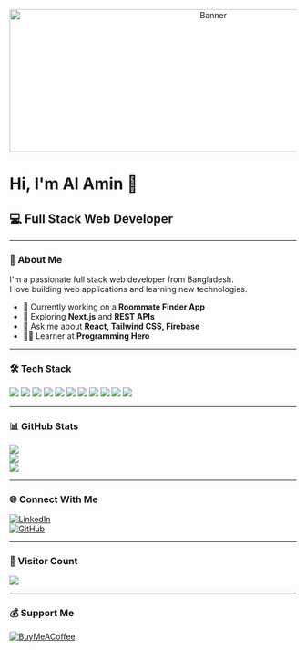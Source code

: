 <!-- Banner Image -->
<p align="center">
  <img src="https://i.ibb.co/FbxK8Qh8/1737296043368.jpg" alt="Banner" width="700" height="250" />
</p>

# Hi, I'm Al Amin 👋  
## 💻 Full Stack Web Developer

---

### 🚀 About Me
I'm a passionate full stack web developer from Bangladesh.  
I love building web applications and learning new technologies.

- 🔭 Currently working on a **Roommate Finder App**
- 🌱 Exploring **Next.js** and **REST APIs**
- 💬 Ask me about **React, Tailwind CSS, Firebase**
- 👨‍🎓 Learner at **Programming Hero**

---

### 🛠️ Tech Stack

<p>
  <img src="https://img.shields.io/badge/javascript-%23323330.svg?style=for-the-badge&logo=javascript&logoColor=%23F7DF1E"/>
  <img src="https://img.shields.io/badge/react-%2320232a.svg?style=for-the-badge&logo=react&logoColor=%2361DAFB"/>
  <img src="https://img.shields.io/badge/React_Router-CA4245?style=for-the-badge&logo=react-router&logoColor=white"/>
  <img src="https://img.shields.io/badge/-React%20Query-FF4154?style=for-the-badge&logo=react-query&logoColor=white"/>
  <img src="https://img.shields.io/badge/react_native-%2320232a.svg?style=for-the-badge&logo=react&logoColor=%2361DAFB"/>
  <img src="https://img.shields.io/badge/React%20Hook%20Form-%23EC5990.svg?style=for-the-badge&logo=reacthookform&logoColor=white"/>
  <img src="https://img.shields.io/badge/Context--Api-000000?style=for-the-badge&logo=react"/>
  <img src="https://img.shields.io/badge/node.js-6DA55F?style=for-the-badge&logo=node.js&logoColor=white"/>
  <img src="https://img.shields.io/badge/MongoDB-%234ea94b.svg?style=for-the-badge&logo=mongodb&logoColor=white"/>
  <img src="https://img.shields.io/badge/tailwindcss-%2338B2AC.svg?style=for-the-badge&logo=tailwind-css&logoColor=white"/>
  <img src="https://img.shields.io/badge/css3-%231572B6.svg?style=for-the-badge&logo=css3&logoColor=white"/>
</p>

---

### 📊 GitHub Stats

![](https://github-readme-stats.vercel.app/api?username=malamin59&theme=dark&hide_border=false&include_all_commits=true&count_private=false)  
![](https://nirzak-streak-stats.vercel.app/?user=malamin59&theme=dark&hide_border=false)  
![](https://github-readme-stats.vercel.app/api/top-langs/?username=malamin59&theme=dark&hide_border=false&layout=compact)

---

### 🌐 Connect With Me

[![LinkedIn](https://img.shields.io/badge/LinkedIn-blue?style=for-the-badge&logo=linkedin&logoColor=white)](https://linkedin.com/in/your-link)  
[![GitHub](https://img.shields.io/badge/GitHub-black?style=for-the-badge&logo=github&logoColor=white)](https://github.com/malamin59)  

---

### 🔢 Visitor Count

[![](https://visitcount.itsvg.in/api?id=malamin59&icon=0&color=0)](https://visitcount.itsvg.in)

---

### 💰 Support Me

[![BuyMeACoffee](https://img.shields.io/badge/Buy%20Me%20a%20Coffee-ffdd00?style=for-the-badge&logo=buy-me-a-coffee&logoColor=black)](https://buymeacoffee.com/alaminpatwary)

<!-- Proudly created with GPRM ( https://gprm.itsvg.in ) -->
